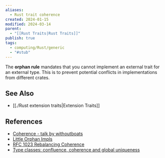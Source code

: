 ```yaml
---
aliases:
  - Rust trait coherence
created: 2024-01-15
modified: 2024-03-14
parent:
  - "[[Rust Traits|Rust Traits]]"
publish: true
tags:
  - computing/Rust/generic
  - "#stub"
---
```


The **orphan rule** mandates that you cannot implement an external trait for an external type. This is to prevent potential conflicts in implementations from different crates.

## See Also
- [[./Rust extension traits|Extension Traits]]

## References
- [Coherence - talk by withoutboats](https://www.youtube.com/watch?v=AI7SLCubTnk&t=43m19s)
- [Little Orphan Impls](https://smallcultfollowing.com/babysteps/blog/2015/01/14/little-orphan-impls/)
- [RFC 1023 Rebalancing Coherence](https://rust-lang.github.io/rfcs/1023-rebalancing-coherence.html)
- [Type classes: confluence, coherence and global uniqueness](http://blog.ezyang.com/2014/07/type-classes-confluence-coherence-global-uniqueness/)